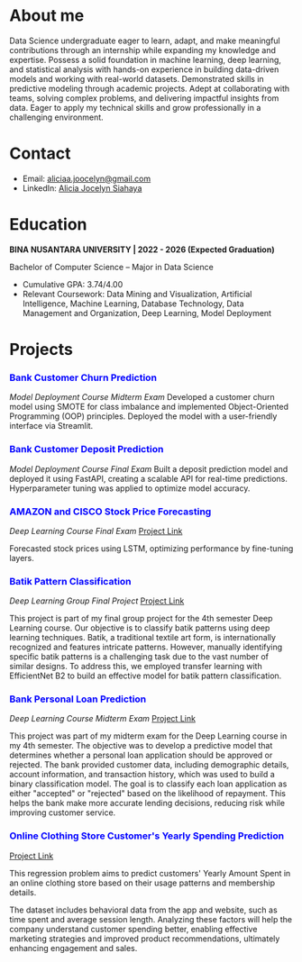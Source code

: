 # About me
Data Science undergraduate eager to learn, adapt, and make meaningful contributions through an internship while expanding my knowledge and expertise. Possess a solid foundation in machine learning, deep learning, and statistical analysis with hands-on experience in building data-driven models and working with real-world datasets. Demonstrated skills in predictive modeling through academic projects. Adept at collaborating with teams, solving complex problems, and delivering impactful insights from data. Eager to apply my technical skills and grow professionally in a challenging environment.

# Contact
- Email: aliciaa.joocelyn@gmail.com
- LinkedIn: [Alicia Jocelyn Siahaya](http://www.linkedin.com/in/alicia-jocelyn-siahaya)

# Education
**BINA NUSANTARA UNIVERSITY | 2022 - 2026 (Expected Graduation)** 

Bachelor of Computer Science – Major in Data Science
- Cumulative GPA: 3.74/4.00
- Relevant Coursework: Data Mining and Visualization, Artificial Intelligence, Machine Learning, Database Technology, Data Management and Organization, Deep Learning, Model Deployment

# Projects
### <span style="color:blue">Bank Customer Churn Prediction</span>
_Model Deployment Course Midterm Exam_ 
Developed a customer churn model using SMOTE for class imbalance and implemented Object-Oriented Programming (OOP) principles. Deployed the model with a user-friendly interface via Streamlit.

### <span style="color:blue">Bank Customer Deposit Prediction</span>
_Model Deployment Course Final Exam_
Built a deposit prediction model and deployed it using FastAPI, creating a scalable API for real-time predictions. Hyperparameter tuning was applied to optimize model accuracy.

### <span style="color:blue">AMAZON and CISCO Stock Price Forecasting</span>
_Deep Learning Course Final Exam_ [Project Link](https://github.com/aliciajocelyn/LSTM-Stock-Prediction)

Forecasted stock prices using LSTM, optimizing performance by fine-tuning layers.

### <span style="color:blue">Batik Pattern Classification</span>
_Deep Learning Group Final Project_ [Project Link](https://github.com/aliciajocelyn/Batik-Classification)

This project is part of my final group project for the 4th semester Deep Learning course. Our objective is to classify batik patterns using deep learning techniques. Batik, a traditional textile art form, is internationally recognized and features intricate patterns. However, manually identifying specific batik patterns is a challenging task due to the vast number of similar designs. To address this, we employed transfer learning with EfficientNet B2 to build an effective model for batik pattern classification.

### <span style="color:blue">Bank Personal Loan Prediction</span>
_Deep Learning Course Midterm Exam_ [Project Link](https://github.com/aliciajocelyn/Bank-Personal-Loan-Prediction)

This project was part of my midterm exam for the Deep Learning course in my 4th semester. The objective was to develop a predictive model that determines whether a personal loan application should be approved or rejected. The bank provided customer data, including demographic details, account information, and transaction history, which was used to build a binary classification model. The goal is to classify each loan application as either "accepted" or "rejected" based on the likelihood of repayment. This helps the bank make more accurate lending decisions, reducing risk while improving customer service.

### <span style="color:blue">Online Clothing Store Customer's Yearly Spending Prediction</span>
[Project Link](https://github.com/aliciajocelyn/Online-Clothing-Store-Prediction)

This regression problem aims to predict customers' Yearly Amount Spent in an online clothing store based on their usage patterns and membership details.

The dataset includes behavioral data from the app and website, such as time spent and average session length. Analyzing these factors will help the company understand customer spending better, enabling effective marketing strategies and improved product recommendations, ultimately enhancing engagement and sales.
